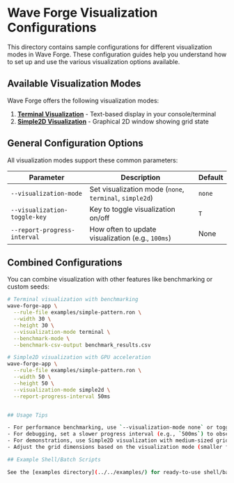 # Wave Forge Visualization Configurations

This directory contains sample configurations for different visualization modes in Wave Forge. These configuration guides help you understand how to set up and use the various visualization options available.

## Available Visualization Modes

Wave Forge offers the following visualization modes:

1. **[Terminal Visualization](terminal_viz.md)** - Text-based display in your console/terminal
2. **[Simple2D Visualization](simple2d_viz.md)** - Graphical 2D window showing grid state

## General Configuration Options

All visualization modes support these common parameters:

| Parameter                    | Description                                             | Default |
| ---------------------------- | ------------------------------------------------------- | ------- |
| `--visualization-mode`       | Set visualization mode (`none`, `terminal`, `simple2d`) | `none`  |
| `--visualization-toggle-key` | Key to toggle visualization on/off                      | `T`     |
| `--report-progress-interval` | How often to update visualization (e.g., `100ms`)       | None    |

## Combined Configurations

You can combine visualization with other features like benchmarking or custom seeds:

```bash
# Terminal visualization with benchmarking
wave-forge-app \
  --rule-file examples/simple-pattern.ron \
  --width 30 \
  --height 30 \
  --visualization-mode terminal \
  --benchmark-mode \
  --benchmark-csv-output benchmark_results.csv

# Simple2D visualization with GPU acceleration
wave-forge-app \
  --rule-file examples/simple-pattern.ron \
  --width 50 \
  --height 50 \
  --visualization-mode simple2d \
  --report-progress-interval 50ms


## Usage Tips

- For performance benchmarking, use `--visualization-mode none` or toggle off visualization during measurement
- For debugging, set a slower progress interval (e.g., `500ms`) to observe step-by-step changes
- For demonstrations, use Simple2D visualization with medium-sized grids for best visual results
- Adjust the grid dimensions based on the visualization mode (smaller for terminal, larger for Simple2D)

## Example Shell/Batch Scripts

See the [examples directory](../../examples/) for ready-to-use shell/batch scripts that combine these configurations for common use cases.
```
